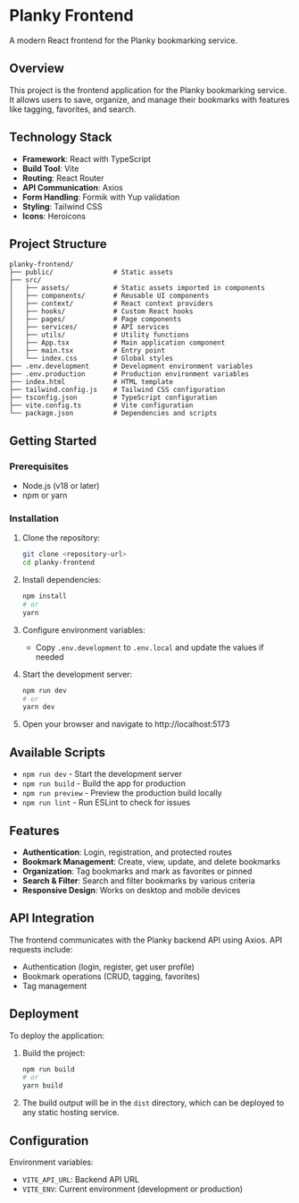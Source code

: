 # Planky Frontend

A modern React frontend for the Planky bookmarking service.

## Overview

This project is the frontend application for the Planky bookmarking service. It allows users to save, organize, and manage their bookmarks with features like tagging, favorites, and search.

## Technology Stack

- **Framework**: React with TypeScript
- **Build Tool**: Vite
- **Routing**: React Router
- **API Communication**: Axios
- **Form Handling**: Formik with Yup validation
- **Styling**: Tailwind CSS
- **Icons**: Heroicons

## Project Structure

```
planky-frontend/
├── public/               # Static assets
├── src/
│   ├── assets/           # Static assets imported in components
│   ├── components/       # Reusable UI components
│   ├── context/          # React context providers
│   ├── hooks/            # Custom React hooks
│   ├── pages/            # Page components
│   ├── services/         # API services
│   ├── utils/            # Utility functions
│   ├── App.tsx           # Main application component
│   ├── main.tsx          # Entry point
│   └── index.css         # Global styles
├── .env.development      # Development environment variables
├── .env.production       # Production environment variables
├── index.html            # HTML template
├── tailwind.config.js    # Tailwind CSS configuration
├── tsconfig.json         # TypeScript configuration
├── vite.config.ts        # Vite configuration
└── package.json          # Dependencies and scripts
```

## Getting Started

### Prerequisites

- Node.js (v18 or later)
- npm or yarn

### Installation

1. Clone the repository:
   ```bash
   git clone <repository-url>
   cd planky-frontend
   ```

2. Install dependencies:
   ```bash
   npm install
   # or
   yarn
   ```

3. Configure environment variables:
   - Copy `.env.development` to `.env.local` and update the values if needed

4. Start the development server:
   ```bash
   npm run dev
   # or
   yarn dev
   ```

5. Open your browser and navigate to http://localhost:5173

## Available Scripts

- `npm run dev` - Start the development server
- `npm run build` - Build the app for production
- `npm run preview` - Preview the production build locally
- `npm run lint` - Run ESLint to check for issues

## Features

- **Authentication**: Login, registration, and protected routes
- **Bookmark Management**: Create, view, update, and delete bookmarks
- **Organization**: Tag bookmarks and mark as favorites or pinned
- **Search & Filter**: Search and filter bookmarks by various criteria
- **Responsive Design**: Works on desktop and mobile devices

## API Integration

The frontend communicates with the Planky backend API using Axios. API requests include:

- Authentication (login, register, get user profile)
- Bookmark operations (CRUD, tagging, favorites)
- Tag management

## Deployment

To deploy the application:

1. Build the project:
   ```bash
   npm run build
   # or
   yarn build
   ```

2. The build output will be in the `dist` directory, which can be deployed to any static hosting service.

## Configuration

Environment variables:

- `VITE_API_URL`: Backend API URL
- `VITE_ENV`: Current environment (development or production)
